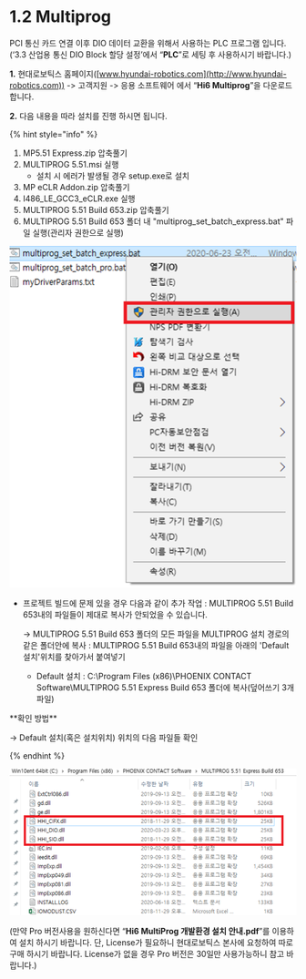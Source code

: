 # 1.2 Multiprog

PCI 통신 카드 연결 이후 DIO 데이터 교환을 위해서 사용하는 PLC 프로그램 입니다. (‘3.3 산업용 통신 DIO Block 할당 설정’에서 “**PLC**”로 세팅 후 사용하시기 바랍니다.)

**1.**    현대로보틱스 홈페이지([www.hyundai-robotics.com](http://www.hyundai-robotics.com)) -> 고객지원 -> 응용 소프트웨어 에서 “**Hi6 Multiprog**”을 다운로드 합니다.

**2.**    다음 내용을 따라 설치를 진행 하시면 됩니다.

{% hint style="info" %}
1. MP5.51 Express.zip 압축풀기
2. MULTIPROG 5.51.msi 실행
   * 설치 시 에러가 발생될 경우 setup.exe로 설치
3. MP eCLR Addon.zip 압축풀기
4. I486\_LE\_GCC3\_eCLR.exe 실행
5. MULTIPROG 5.51 Build 653.zip 압축풀기
6. MULTIPROG 5.51 Build 653 폴더 내 "multiprog\_set\_batch\_express.bat" 파일 실행(관리자 권한으로 실행)

![](<../_assets/image_10.png>)


*   프로젝트 빌드에 문제 있을 경우 다음과 같이 추가 작업 : MULTIPROG 5.51 Build 653내의 파일들이 제대로 복사가 안되었을 수 있습니다.

    \-> MULTIPROG 5.51 Build 653 폴더의 모든 파일을 MULTIPROG 설치 경로의 같은 폴더안에 복사 : MULTIPROG 5.51 Build 653내의 파일을 아래의 'Default 설치'위치를 찾아가서 붙여넣기

    * Default 설치 : C:\Program Files (x86)\PHOENIX CONTACT Software\MULTIPROG 5.51 Express Build 653 폴더에 복사(덮어쓰기 3개 파일)


\*\*확인 방법\*\*

\-> Default 설치(혹은 설치위치) 위치의 다음 파일들 확인


{% endhint %}

![](../_assets/image.png)

(만약 Pro 버전사용을 원하신다면 “**Hi6 MultiProg 개발환경 설치 안내.pdf**”를 이용하여 설치 하시기 바랍니다. 단, License가 필요하니 현대로보틱스 본사에 요청하여 따로 구매 하시기 바랍니다. License가 없을 경우 Pro 버전은 30일만 사용가능하니 참고 바랍니다.)
